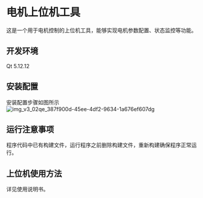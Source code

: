 # 电机上位机工具
这是一个用于电机控制的上位机工具，能够实现电机参数配置、状态监控等功能。
## 开发环境
Qt 5.12.12
## 安装配置
安装配置步骤如图所示
![img_v3_02qe_387f900d-45ee-4df2-9634-1a676ef607dg](https://github.com/user-attachments/assets/205a1f4a-0f63-48f0-a862-7bcbebcd4944)
## 运行注意事项
程序代码中已有构建文件，运行程序之前删除构建文件，重新构建确保程序正常运行。
## 上位机使用方法
详见使用说明书。
